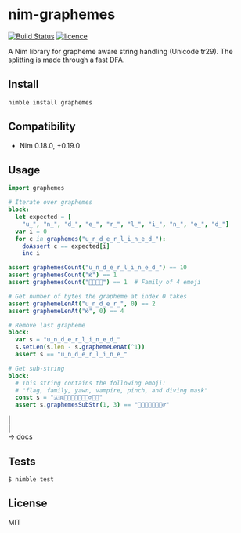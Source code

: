 # nim-graphemes

[![Build Status](https://img.shields.io/travis/nitely/nim-graphemes.svg?style=flat-square)](https://travis-ci.org/nitely/nim-graphemes)
[![licence](https://img.shields.io/github/license/nitely/nim-graphemes.svg?style=flat-square)](https://raw.githubusercontent.com/nitely/nim-graphemes/master/LICENSE)

A Nim library for grapheme aware string handling (Unicode tr29).
The splitting is made through a fast DFA.

## Install

```
nimble install graphemes
```

## Compatibility

* Nim 0.18.0, +0.19.0


## Usage

```nim
import graphemes

# Iterate over graphemes
block:
  let expected = [
    "u̲", "n̲", "d̲", "e̲", "r̲", "l̲", "i̲", "n̲", "e̲", "d̲"]
  var i = 0
  for c in graphemes("u̲n̲d̲e̲r̲l̲i̲n̲e̲d̲"):
    doAssert c == expected[i]
    inc i

assert graphemesCount("u̲n̲d̲e̲r̲l̲i̲n̲e̲d̲") == 10
assert graphemesCount("ю́") == 1
assert graphemesCount("👨‍👩‍👧‍👦") == 1  # Family of 4 emoji

# Get number of bytes the grapheme at index 0 takes
assert graphemeLenAt("u̲n̲d̲e̲r̲", 0) == 2
assert graphemeLenAt("ю́", 0) == 4

# Remove last grapheme
block:
  var s = "u̲n̲d̲e̲r̲l̲i̲n̲e̲d̲"
  s.setLen(s.len - s.graphemeLenAt(^1))
  assert s == "u̲n̲d̲e̲r̲l̲i̲n̲e̲"

# Get sub-string
block:
  # This string contains the following emoji:
  # "flag, family, yawn, vampire, pinch, and diving mask"
  const s = "🇦🇷👨‍👩‍👧‍👦🥱🧛🏻‍♂️🤏🤿"
  assert s.graphemesSubStr(1, 3) == "👨‍👩‍👧‍👦🥱🧛🏻‍♂️"
```
|  
|  
 -> [docs](https://nitely.github.io/nim-graphemes/)

## Tests

```
$ nimble test
```


## License

MIT
